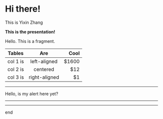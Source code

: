 # Hi there!

This is Yixin Zhang

**This is the presentation!**

<p class="fragment">Hello.  This is a fragment.</p>



| Tables   |      Are      |  Cool |
|----------|:-------------:|------:|
| col 1 is |  left-aligned | $1600 |
| col 2 is |    centered   |   $12 |
| col 3 is | right-aligned |    $1 |

---

Hello, is my alert here yet?
<div id="medicareVis"></div>

---

<div id = "dyiaVis"></div>

---

end